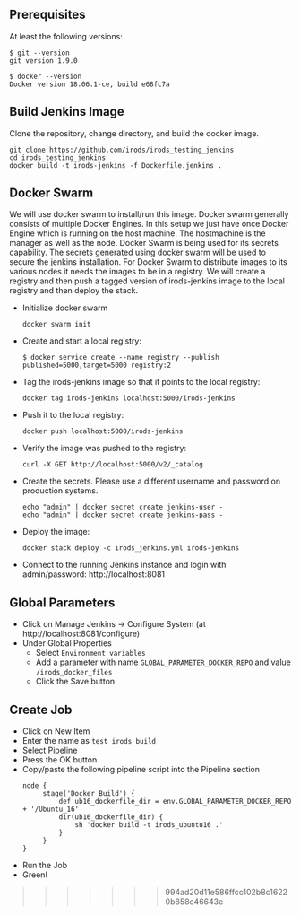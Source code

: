 ## Prerequisites
At least the following versions:

```
$ git --version
git version 1.9.0

$ docker --version
Docker version 18.06.1-ce, build e68fc7a
```

## Build Jenkins Image

Clone the repository, change directory, and build the docker image.

```
git clone https://github.com/irods/irods_testing_jenkins
cd irods_testing_jenkins
docker build -t irods-jenkins -f Dockerfile.jenkins .
```

## Docker Swarm

We will use docker swarm to install/run this image. Docker swarm generally consists of multiple Docker Engines. In this setup we just have once Docker Engine which is running on the host machine. The hostmachine is the manager as well as the node. Docker Swarm is being used for its secrets capability. The secrets generated using docker swarm will be used to secure the jenkins installation. For Docker Swarm to distribute images to its various nodes it needs the images to be in a registry. We will create a registry and then push a tagged version of irods-jenkins image to the local registry and then deploy the stack.

- Initialize docker swarm
    ```
    docker swarm init
    ```
- Create and start a local registry:
    ```
    $ docker service create --name registry --publish published=5000,target=5000 registry:2
    ```
- Tag the irods-jenkins image so that it points to the local registry:
    ```
    docker tag irods-jenkins localhost:5000/irods-jenkins
    ```
- Push it to the local registry:
    ```
    docker push localhost:5000/irods-jenkins
    ```
- Verify the image was pushed to the registry:
    ```
    curl -X GET http://localhost:5000/v2/_catalog
    ```
- Create the secrets. Please use a different username and password on production systems.
    ```
    echo "admin" | docker secret create jenkins-user -
    echo "admin" | docker secret create jenkins-pass -
    ```
- Deploy the image:
    ```
    docker stack deploy -c irods_jenkins.yml irods-jenkins
    ```
- Connect to the running Jenkins instance and login with admin/password:
    http://localhost:8081

## Global Parameters

- Click on Manage Jenkins -> Configure System (at http://localhost:8081/configure)
- Under Global Properties
    - Select `Environment variables`
    - Add a parameter with name `GLOBAL_PARAMETER_DOCKER_REPO` and value `/irods_docker_files`
    - Click the Save button

## Create Job

- Click on New Item
- Enter the name as `test_irods_build`
- Select Pipeline
- Press the OK button
- Copy/paste the following pipeline script into the Pipeline section
    ```
    node {
         stage('Docker Build') {
             def ub16_dockerfile_dir = env.GLOBAL_PARAMETER_DOCKER_REPO + '/Ubuntu_16'
             dir(ub16_dockerfile_dir) {
                 sh 'docker build -t irods_ubuntu16 .'
             }
         }
    }
    ```
- Run the Job
- Green!
>>>>>>> 994ad20d11e586ffcc102b8c16220b858c46643e
